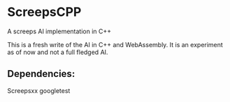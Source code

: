 # ScreepsCPP
A screeps AI implementation in C++

This is a fresh write of the AI in C++ and WebAssembly. It is an experiment as of now and not a full fledged AI. 

## Dependencies:
Screepsxx 
googletest
